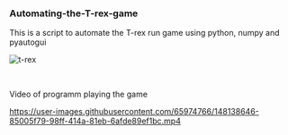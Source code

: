 ### Automating-the-T-rex-game

This is a script to automate the T-rex run game using python, numpy and pyautogui

![t-rex](https://user-images.githubusercontent.com/65974766/148138339-4242b3f6-5587-445e-bdb4-f8ef5209b0ef.png)

<br>

Video of programm playing the game 


https://user-images.githubusercontent.com/65974766/148138646-85005f79-98ff-414a-81eb-6afde89ef1bc.mp4

